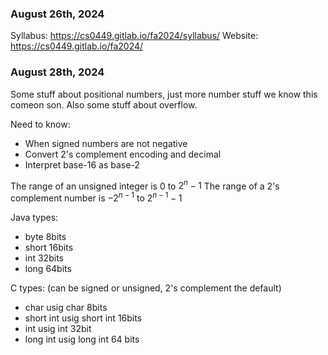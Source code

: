 ### August 26th, 2024
Syllabus: https://cs0449.gitlab.io/fa2024/syllabus/
Website: https://cs0449.gitlab.io/fa2024/

### August 28th, 2024
Some stuff about positional numbers, just more number stuff we know this comeon son.
Also some stuff about overflow.

Need to know:
- When signed numbers are not negative
- Convert 2's complement encoding and decimal
- Interpret base-16 as base-2

The range of an unsigned integer is 0 to $2^n-1$
The range of a 2's complement number is $-2^{n-1}$ to $2^{n-1}-1$

Java types:
- byte 8bits
- short 16bits
- int 32bits
- long 64bits

C types:
(can be signed or unsigned, 2's complement the default)
- char usig char 8bits
- short int usig short int 16bits
- int usig int 32bit
- long int usig long int 64 bits

